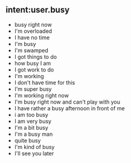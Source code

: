 ## intent:user.busy
- busy right now
- I'm overloaded
- I have no time
- I'm busy
- I'm swamped
- I got things to do
- how busy I am
- I got work to do
- I'm working
- I don't have time for this
- I'm super busy
- I'm working right now
- I'm busy right now and can't play with you
- I have rather a busy afternoon in front of me
- i am too busy
- I am very busy
- I'm a bit busy
- I'm a busy man
- quite busy
- I'm kind of busy
- I'll see you later
